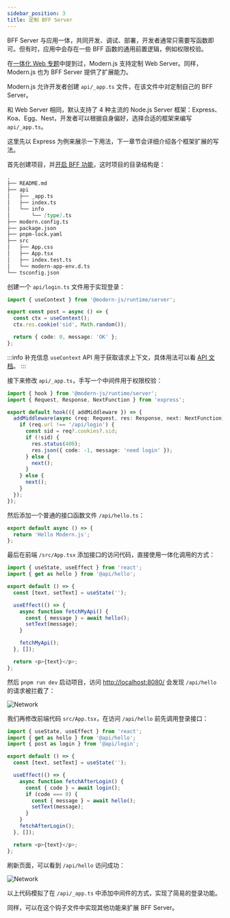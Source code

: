 ```yaml
---
sidebar_position: 3
title: 定制 BFF Server
---
```


BFF Server 与应用一体，共同开发、调试、部署，开发者通常只需要写函数即可。但有时，应用中会存在一些 BFF 函数的通用前置逻辑，例如权限校验。

在[一体化 Web 专题](/docs/guides/features/server-side/web/web-server)中提到过，Modern.js 支持定制 Web Server。同样，Modern.js 也为 BFF Server 提供了扩展能力。

Modern.js 允许开发者创建 `api/_app.ts` 文件，在该文件中对定制自己的 BFF Server。

和 Web Server 相同，默认支持了 4 种主流的 Node.js Server 框架：Express、Koa、Egg、Nest，开发者可以根据自身偏好，选择合适的框架来编写 `api/_app.ts`。

这里先以 Express 为例来展示一下用法，下一章节会详细介绍各个框架扩展的写法。

首先创建项目，并[开启 BFF 功能](/docs/guides/tutorials/c09-bff/9.2-enable-bff)，这时项目的目录结构是：

```md
.
├── README.md
├── api
│   ├── _app.ts
│   ├── index.ts
│   └── info
│       └── [type].ts
├── modern.config.ts
├── package.json
├── pnpm-lock.yaml
├── src
│   ├── App.css
│   ├── App.tsx
│   ├── index.test.ts
│   └── modern-app-env.d.ts
└── tsconfig.json
```

创建一个 `api/login.ts` 文件用于实现登录：

```ts
import { useContext } from '@modern-js/runtime/server';

export const post = async () => {
  const ctx = useContext();
  ctx.res.cookie('sid', Math.random());

  return { code: 0, message: 'OK' };
};
```

:::info 补充信息
`useContext` API 用于获取请求上下文，具体用法可以看 [API 文档](/docs/apis/app/runtime/bff-server/use-context)。
:::

接下来修改 `api/_app.ts`，手写一个中间件用于权限校验：

```ts
import { hook } from '@modern-js/runtime/server';
import { Request, Response, NextFunction } from 'express';

export default hook(({ addMiddleware }) => {
  addMiddleware(async (req: Request, res: Response, next: NextFunction) => {
    if (req.url !== '/api/login') {
      const sid = req?.cookies?.sid;
      if (!sid) {
        res.status(400);
        res.json({ code: -1, message: 'need login' });
      } else {
        next();
      }
    } else {
      next();
    }
  });
});
```

然后添加一个普通的接口函数文件 `/api/hello.ts`：

```ts
export default async () => {
  return 'Hello Modern.js';
};
```

最后在前端 `/src/App.tsx` 添加接口的访问代码，直接使用一体化调用的方式：

```ts
import { useState, useEffect } from 'react';
import { get as hello } from '@api/hello';

export default () => {
  const [text, setText] = useState('');

  useEffect(() => {
    async function fetchMyApi() {
      const { message } = await hello();
      setText(message);
    }

    fetchMyApi();
  }, []);

  return <p>{text}</p>;
};
```

然后 `pnpm run dev` 启动项目，访问 [http://localhost:8080/](http://localhost:8080/) 会发现 `/api/hello` 的请求被拦截了：

![Network](https://lf3-static.bytednsdoc.com/obj/eden-cn/aphqeh7uhohpquloj/modern-js/docs/network2.png)

我们再修改前端代码 `src/App.tsx`，在访问 `/api/hello` 前先调用登录接口：

```ts
import { useState, useEffect } from 'react';
import { get as hello } from '@api/hello';
import { post as login } from '@api/login';

export default () => {
  const [text, setText] = useState('');

  useEffect(() => {
    async function fetchAfterLogin() {
      const { code } = await login();
      if (code === 0) {
        const { message } = await hello();
        setText(message);
      }
    }
    fetchAfterLogin();
  }, []);

  return <p>{text}</p>;
};
```

刷新页面，可以看到 `/api/hello` 访问成功：

![Network](https://lf3-static.bytednsdoc.com/obj/eden-cn/aphqeh7uhohpquloj/modern-js/docs/network3.png)

以上代码模拟了在 `/api/_app.ts` 中添加中间件的方式，实现了简易的登录功能。

同样，可以在这个钩子文件中实现其他功能来扩展 BFF Server。
